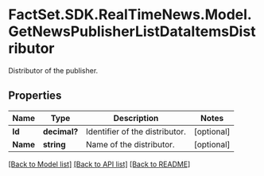 # FactSet.SDK.RealTimeNews.Model.GetNewsPublisherListDataItemsDistributor
Distributor of the publisher.

## Properties

Name | Type | Description | Notes
------------ | ------------- | ------------- | -------------
**Id** | **decimal?** | Identifier of the distributor. | [optional] 
**Name** | **string** | Name of the distributor. | [optional] 

[[Back to Model list]](../README.md#documentation-for-models) [[Back to API list]](../README.md#documentation-for-api-endpoints) [[Back to README]](../README.md)

